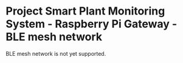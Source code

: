 # Project Smart Plant Monitoring System - Raspberry Pi Gateway - BLE mesh network
BLE mesh network is not yet supported.
